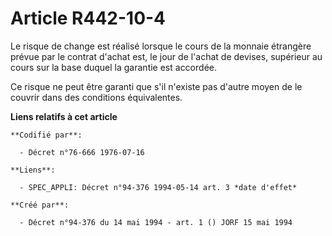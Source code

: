 # Article R442-10-4

Le risque de change est réalisé lorsque le cours de la monnaie étrangère prévue par le contrat d'achat est, le jour de
l'achat de devises, supérieur au cours sur la base duquel la garantie est accordée.

Ce risque ne peut être garanti que s'il n'existe pas d'autre moyen de le couvrir dans des conditions équivalentes.

**Liens relatifs à cet article**

	**Codifié par**:

	  - Décret n°76-666 1976-07-16

	**Liens**:

	  - SPEC_APPLI: Décret n°94-376 1994-05-14 art. 3 *date d'effet*

	**Créé par**:

	  - Décret n°94-376 du 14 mai 1994 - art. 1 () JORF 15 mai 1994
